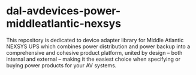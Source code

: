 # dal-avdevices-power-middleatlantic-nexsys
This repository is dedicated to device adapter library for Middle Atlantic NEXSYS UPS which combines power distribution and power backup into a comprehensive and cohesive product platform, united by design – both internal and external – making it the easiest choice when specifying or buying power products for your AV systems.
